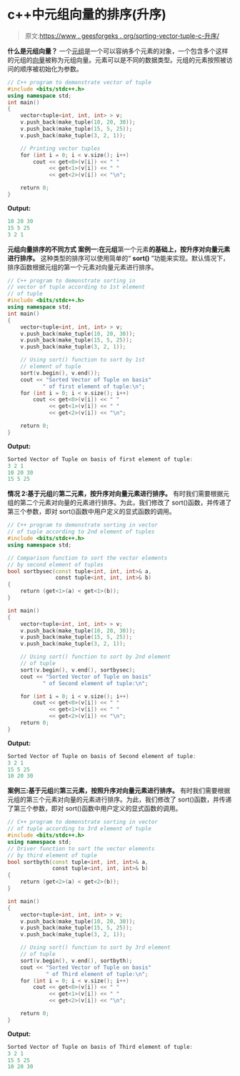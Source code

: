 # c++中元组向量的排序(升序)

> 原文:[https://www . geesforgeks . org/sorting-vector-tuple-c-升序/](https://www.geeksforgeeks.org/sorting-vector-tuple-c-ascending-order/)

**什么是元组向量？**
一个[元组](https://www.geeksforgeeks.org/tuples-in-c/)是一个可以容纳多个元素的对象，一个包含多个这样的元组的[向量](https://www.geeksforgeeks.org/vector-in-cpp-stl/)被称为元组向量。元素可以是不同的数据类型。元组的元素按照被访问的顺序被初始化为参数。

```cpp
// C++ program to demonstrate vector of tuple
#include <bits/stdc++.h>
using namespace std;
int main()
{
    vector<tuple<int, int, int> > v;
    v.push_back(make_tuple(10, 20, 30));
    v.push_back(make_tuple(15, 5, 25));
    v.push_back(make_tuple(3, 2, 1));

    // Printing vector tuples
    for (int i = 0; i < v.size(); i++) 
        cout << get<0>(v[i]) << " " 
             << get<1>(v[i]) << " " 
             << get<2>(v[i]) << "\n";

    return 0;
}
```

**Output:**

```cpp
10 20 30
15 5 25
3 2 1

```

**元组向量排序的不同方式**
**案例一:在元组**第一个元素**的基础上，按升序对向量元素进行排序。**
这种类型的排序可以使用简单的“ **sort()** ”功能来实现。默认情况下，排序函数根据元组的第一个元素对向量元素进行排序。

```cpp
// C++ program to demonstrate sorting in
// vector of tuple according to 1st element
// of tuple
#include <bits/stdc++.h>
using namespace std;
int main()
{
    vector<tuple<int, int, int> > v;
    v.push_back(make_tuple(10, 20, 30));
    v.push_back(make_tuple(15, 5, 25));
    v.push_back(make_tuple(3, 2, 1));

    // Using sort() function to sort by 1st 
    // element of tuple
    sort(v.begin(), v.end());
    cout << "Sorted Vector of Tuple on basis"
           " of first element of tuple:\n";
    for (int i = 0; i < v.size(); i++) 
        cout << get<0>(v[i]) << " " 
             << get<1>(v[i]) << " "
             << get<2>(v[i]) << "\n";

    return 0;
}
```

**Output:**

```cpp
Sorted Vector of Tuple on basis of first element of tuple:
3 2 1
10 20 30
15 5 25

```

**情况 2:基于元组**的**第二元素，按升序对向量元素进行排序。**
有时我们需要根据元组的第二个元素对向量的元素进行排序。为此，我们修改了 sort()函数，并传递了第三个参数，即对 sort()函数中用户定义的显式函数的调用。

```cpp
// C++ program to demonstrate sorting in vector
// of tuple according to 2nd element of tuples
#include <bits/stdc++.h>
using namespace std;

// Comparison function to sort the vector elements
// by second element of tuples
bool sortbysec(const tuple<int, int, int>& a, 
               const tuple<int, int, int>& b)
{
    return (get<1>(a) < get<1>(b));
}

int main()
{
    vector<tuple<int, int, int> > v;
    v.push_back(make_tuple(10, 20, 30));
    v.push_back(make_tuple(15, 5, 25));
    v.push_back(make_tuple(3, 2, 1));

    // Using sort() function to sort by 2nd element
    // of tuple
    sort(v.begin(), v.end(), sortbysec);
    cout << "Sorted Vector of Tuple on basis"
           " of Second element of tuple:\n";

    for (int i = 0; i < v.size(); i++) 
        cout << get<0>(v[i]) << " " 
             << get<1>(v[i]) << " " 
             << get<2>(v[i]) << "\n";
    return 0;
}
```

**Output:**

```cpp
Sorted Vector of Tuple on basis of Second element of tuple:
3 2 1
15 5 25
10 20 30

```

**案例三:基于元组**的**第三元素，按照升序对向量元素进行排序。**
有时我们需要根据元组的第三个元素对向量的元素进行排序。为此，我们修改了 sort()函数，并传递了第三个参数，即对 sort()函数中用户定义的显式函数的调用。

```cpp
// C++ program to demonstrate sorting in vector
// of tuple according to 3rd element of tuple
#include <bits/stdc++.h>
using namespace std;
// Driver function to sort the vector elements
// by third element of tuple
bool sortbyth(const tuple<int, int, int>& a, 
              const tuple<int, int, int>& b)
{
    return (get<2>(a) < get<2>(b));
}

int main()
{
    vector<tuple<int, int, int> > v;
    v.push_back(make_tuple(10, 20, 30));
    v.push_back(make_tuple(15, 5, 25));
    v.push_back(make_tuple(3, 2, 1));

    // Using sort() function to sort by 3rd element
    // of tuple
    sort(v.begin(), v.end(), sortbyth);
    cout << "Sorted Vector of Tuple on basis"
            " of Third element of tuple:\n";
    for (int i = 0; i < v.size(); i++) 
        cout << get<0>(v[i]) << " " 
             << get<1>(v[i]) << " " 
             << get<2>(v[i]) << "\n";

    return 0;
}
```

**Output:**

```cpp
Sorted Vector of Tuple on basis of Third element of tuple:
3 2 1
15 5 25
10 20 30

```